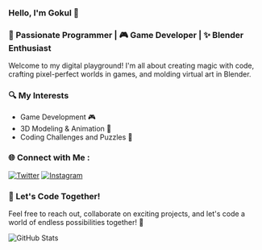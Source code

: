 ### Hello, I'm Gokul 👋

### 🚀 Passionate Programmer | 🎮 Game Developer | ✨ Blender Enthusiast

Welcome to my digital playground! I'm all about creating magic with code, crafting pixel-perfect worlds in games, and molding virtual art in Blender.

### 🔍 My Interests

- Game Development 🎮
- 3D Modeling & Animation 🌌
- Coding Challenges and Puzzles 🧩

### 🌐 Connect with Me :

[![Twitter](https://img.shields.io/badge/Twitter-1DA1F2?style=for-the-badge&logo=twitter&logoColor=white)](https://twitter.com/Gokul_ov)
[![Instagram](https://img.shields.io/badge/Instagram-FE7A16?style=for-the-badge&logo=instagram&logoColor=white)](https://www.instagram.com/not_.goku)

### 🚀 Let's Code Together!

Feel free to reach out, collaborate on exciting projects, and let's code a world of endless possibilities together! 🚀

![GitHub Stats](https://github-readme-stats.vercel.app/api?username=gokul810&show_icons=true&count_private=true&hide=prs&theme=nord)


